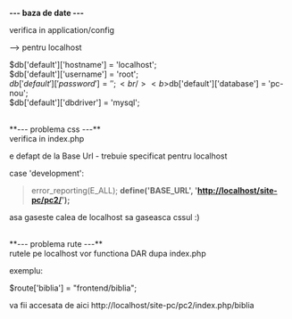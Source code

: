 **--- baza de date ---**

verifica in application/config

--> pentru localhost

$db['default']['hostname'] = 'localhost';<br />
$db['default']['username'] = 'root';<br />
$db['default']['password'] = '';<br />
<b>$db['default']['database'] = 'pc-nou';</b><br />
$db['default']['dbdriver'] = 'mysql';<br />

<br />
**--- problema css ---**
<br />
verifica in index.php

e defapt de la Base Url - trebuie specificat pentru localhost

case 'development':
> error\_reporting(E\_ALL);
<b> define('BASE_URL',   '<a href='http://localhost/site-pc/pc2/'>http://localhost/site-pc/pc2/</a>');</b>

asa gaseste calea de localhost sa gaseasca cssul :)

<br />
**--- problema rute ---**
<br />
rutele pe localhost vor functiona DAR dupa index.php

exemplu:

$route['biblia'] = "frontend/biblia";

va fii accesata de aici http://localhost/site-pc/pc2/index.php/biblia